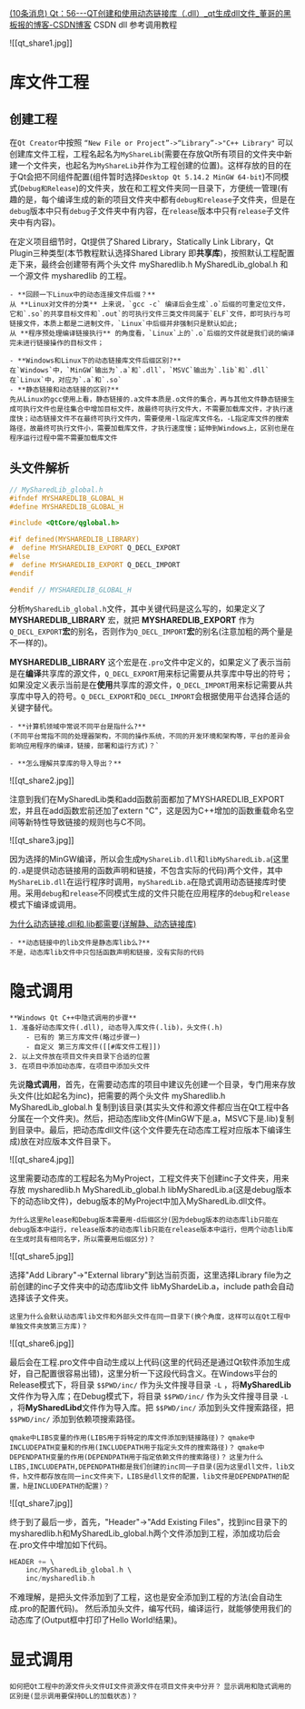 
[(10条消息) Qt：56---QT创建和使用动态链接库（.dll）_qt生成dll文件_董哥的黑板报的博客-CSDN博客](https://blog.csdn.net/qq_41453285/article/details/100087495) CSDN dll 参考调用教程

![[qt_share1.jpg]]

# 库文件工程

## 创建工程

在`Qt Creator`中按照 `“New File or Project”->“Library”->"C++ Library"` 可以创建库文件工程，工程名起名为`MyShareLib`(需要在存放Qt所有项目的文件夹中新建一个文件夹，也起名为`MyShareLib`并作为工程创建的位置)。这样存放的目的在于Qt会把不同组件配置(组件暂时选择`Desktop Qt 5.14.2 MinGW 64-bit`)不同模式(`Debug和Release`)的文件夹，放在和工程文件夹同一目录下，方便统一管理(有趣的是，每个编译生成的新的项目文件夹中都有`debug和release`子文件夹，但是在`debug`版本中只有`debug`子文件夹中有内容，在`release`版本中只有`release`子文件夹中有内容)。

在定义项目细节时，Qt提供了Shared Library，Statically Link Library，Qt Plugin三种类型(本节教程默认选择Shared Library 即**共享库**)，按照默认工程配置走下来，最终会创建带有两个头文件 mySharedlib.h  MySharedLib_global.h 和一个源文件 mysharedlib 的工程。


```ad-question
- **回顾一下Linux中的动态连接文件后缀？**
从 **Linux对文件的分类** 上来说，`gcc -c` 编译后会生成`.o`后缀的可重定位文件，它和`.so`的共享目标文件和`.out`的可执行文件三类文件同属于`ELF`文件，即可执行与可链接文件，本质上都是二进制文件，`Linux`中后缀并非强制只是默认如此;
从 **程序预处理编译链接执行** 的角度看，`Linux`上的`.o`后缀的文件就是我们说的编译完未进行链接操作的目标文件；

- **Windows和Linux下的动态链接库文件后缀区别?**
在`Windows`中，`MinGW`输出为`.a`和`.dll`，`MSVC`输出为`.lib`和`.dll`
在`Linux`中，对应为`.a`和`.so`
- **静态链接和动态链接的区别?**
先从Linux的gcc使用上看，静态链接的.a文件本质是.o文件的集合，再与其他文件静态链接生成可执行文件也是往集合中增加目标文件，故最终可执行文件大，不需要加载库文件，才执行速度快；动态链接文件不在最终可执行文件内，需要使用-l指定库文件名，-L指定库文件的搜索路径，故最终可执行文件小，需要加载库文件，才执行速度慢；延伸到Windows上，区别也是在程序运行过程中需不需要加载库文件
```

## 头文件解析

```cpp
// MySharedLib_global.h
#ifndef MYSHAREDLIB_GLOBAL_H
#define MYSHAREDLIB_GLOBAL_H

#include <QtCore/qglobal.h>

#if defined(MYSHAREDLIB_LIBRARY)
#  define MYSHAREDLIB_EXPORT Q_DECL_EXPORT
#else
#  define MYSHAREDLIB_EXPORT Q_DECL_IMPORT
#endif

#endif // MYSHAREDLIB_GLOBAL_H
```

分析`MySharedLib_global.h`文件，其中关键代码是这么写的，如果定义了 **MYSHAREDLIB_LIBRARY** 宏，就把 **MYSHAREDLIB_EXPORT** 作为`Q_DECL_EXPORT`**宏**的别名，否则作为`Q_DECL_IMPORT`**宏**的别名(注意加粗的两个量是不一样的)。

**MYSHAREDLIB_LIBRARY** 这个宏是在`.pro`文件中定义的，如果定义了表示当前是在**编译**共享库的源文件，`Q_DECL_EXPORT`用来标记需要从共享库中导出的符号；如果没定义表示当前是在**使用**共享库的源文件，`Q_DECL_IMPORT`用来标记需要从共享库中导入的符号。`Q_DECL_EXPORT`和`Q_DECL_IMPORT`会根据使用平台选择合适的关键字替代。

```ad-question
- **计算机领域中常说不同平台是指什么?**
(不同平台常指不同的处理器架构，不同的操作系统，不同的开发环境和架构等，平台的差异会影响应用程序的编译，链接，部署和运行方式)？`

- **怎么理解共享库的导入导出？**
```

![[qt_share2.jpg]]

注意到我们在MySharedLib类和add函数前面都加了MYSHAREDLIB_EXPORT宏，并且在add函数宏前还加了extern "C"，这是因为C++增加的函数重载命名空间等新特性导致链接的规则也与C不同。

![[qt_share3.jpg]]

因为选择的MinGW编译，所以会生成`MyShareLib.dll`和`libMySharedLib.a`(这里的`.a`是提供动态链接用的函数声明和链接，不包含实际的代码)两个文件，其中`MyShareLib.dll`在运行程序时调用，`mySharedLib.a`在隐式调用动态链接库时使用。采用`debug`和`release`不同模式生成的文件只能在应用程序的`debug`和`release`模式下编译或调用。

[为什么动态链接.dll和.lib都需要(详解静、动态链接库)](https://blog.csdn.net/weixin_43744293/article/details/117283686)

```ad-question
- **动态链接中的lib文件是静态库lib么?**
不是，动态库lib文件中只包括函数声明和链接，没有实际的代码
```

# 隐式调用

```ad-summary
**Windows Qt C++中隐式调用的步骤**
1. 准备好动态库文件(.dll), 动态导入库文件(.lib)，头文件(.h)
	- 已有的 第三方库文件(略过步骤一)
	- 自定义 第三方库文件([[#库文件工程]])
2. 以上文件放在项目文件夹目录下合适的位置
3. 在项目中添加动态库，在项目中添加头文件
```

先说**隐式调用**，首先，在需要动态库的项目中建议先创建一个目录，专门用来存放头文件(比如起名为inc)，把需要的两个头文件 mySharedlib.h  MySharedLib_global.h 复制到该目录(其实头文件和源文件都应当在Qt工程中各分属在一个文件夹)。然后，把动态库lib文件(MinGW下是.a，MSVC下是.lib)复制到目录中。最后，把动态库dll文件(这个文件要先在动态库工程对应版本下编译生成)放在对应版本文件目录下。

![[qt_share4.jpg]]

这里需要动态库的工程起名为MyProject，工程文件夹下创建inc子文件夹，用来存放 mysharedlib.h MySharedLib_global.h libMySharedLib.a(这是debug版本下的动态lib文件)，debug版本的MyProject中加入MySharedLib.dll文件。

`为什么这里Release和Debug版本需要用-d后缀区分(因为debug版本的动态库lib只能在debug版本中运行，release版本的动态库lib只能在release版本中运行，但两个动态lib库在生成时具有相同名字，所以需要用后缀区分)？`

![[qt_share5.jpg]]

选择"Add Library"->"External library"到达当前页面，这里选择Library file为之前创建的inc子文件夹中的动态库lib文件 libMyShardeLib.a，include path会自动选择该子文件夹。

`这里为什么会默认动态库lib文件和外部头文件在同一目录下(换个角度，这样可以在Qt工程中单独文件夹放第三方库)？`

![[qt_share6.jpg]]

最后会在工程.pro文件中自动生成以上代码(这里的代码还是通过Qt软件添加生成好，自己配置很容易出错)，这里分析一下这段代码含义。在Windows平台的Release模式下，将目录 `$$PWD/inc/` 作为头文件搜寻目录 `-L` ，将**MySharedLib**文件作为导入库；在Debug模式下，将目录 `$$PWD/inc/` 作为头文件搜寻目录 `-L` ，将**MySharedLibd**文件作为导入库。把 `$$PWD/inc/` 添加到头文件搜索路径，把`$$PWD/inc/` 添加到依赖项搜索路径。

`qmake中LIBS变量的作用(LIBS用于将特定的库文件添加到链接路径)？`
`qmake中INCLUDEPATH变量和的作用(INCLUDEPATH用于指定头文件的搜索路径)？`
`qmake中DEPENDPATH变量的作用(DEPENDPATH用于指定依赖文件的搜索路径)？`
`这里为什么LIBS,INCLUDEPATH,DEPENDPATH都是我们创建的inc同一子目录(因为这里dll文件，lib文件，h文件都存放在同一inc文件夹下，LIBS是dll文件的配置，lib文件是DEPENDPATH的配置，h是INCLUDEPATH的配置)？`

![[qt_share7.jpg]]

终于到了最后一步，首先，"Header"->"Add Existing Files"，找到inc目录下的mysharedlib.h和MySharedLib_global.h两个文件添加到工程，添加成功后会在.pro文件中增加如下代码。
``` C++
HEADER += \
	inc/MySharedLib_global.h \
	inc/mysharedlib.h
```
不难理解，是把头文件添加到了工程，这也是安全添加到工程的方法(会自动生成.pro的配置代码)。
然后添加头文件，编写代码，编译运行，就能够使用我们的动态库了(Output框中打印了Hello World!结果)。


# 显式调用

`如何把Qt工程中的源文件头文件UI文件资源文件在项目文件夹中分开？`
`显示调用和隐式调用的区别是(显示调用要保持DLL的加载状态)？`

